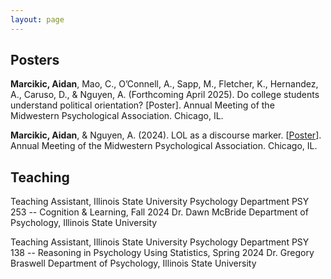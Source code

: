 ```yaml
---
layout: page
---
```

## Posters
**Marcikic, Aidan**, Mao, C., O’Connell, A., Sapp, M., Fletcher, K., Hernandez, A., Caruso, D., & Nguyen, A. (Forthcoming April 2025). Do college students understand political orientation? [Poster]. Annual Meeting of the Midwestern Psychological Association. Chicago, IL.

**Marcikic, Aidan**, & Nguyen, A. (2024). LOL as a discourse marker. [[Poster](https://aidanmarcikic.github.io/assets/Marcikic,Nguyen_Lol_as_a_discourse_marker_poster_with_qrcode.pdf)]. Annual Meeting of the Midwestern Psychological Association. Chicago, IL.


## Teaching
Teaching Assistant, Illinois State University Psychology Department	
PSY 253 -- Cognition & Learning, Fall 2024
Dr. Dawn McBride
Department of Psychology, Illinois State University

Teaching Assistant, Illinois State University Psychology Department
PSY 138 -- Reasoning in Psychology Using Statistics, Spring 2024
Dr. Gregory Braswell
Department of Psychology, Illinois State University